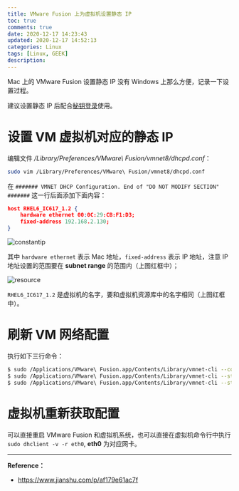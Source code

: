 ```yaml
---
title: VMware Fusion 上为虚拟机设置静态 IP
toc: true
comments: true
date: 2020-12-17 14:23:43
updated: 2020-12-17 14:52:13categories: Linux
tags: [Linux, GEEK]
description:
---
```


Mac 上的 VMware Fusion 设置静态 IP 没有 Windows 上那么方便，记录一下设置过程。

建议设置静态 IP 后配合[秘钥登录](https://zhouyuqian.com/2020/04/25/%E8%AE%BE%E7%BD%AEssh%E9%80%9A%E8%BF%87%E7%A7%98%E9%92%A5%E7%99%BB%E5%BD%95/)使用。

<!--more-->

# 设置 VM 虚拟机对应的静态 IP

编辑文件 */Library/Preferences/VMware\ Fusion/vmnet8/dhcpd.conf*：

~~~bash
sudo vim /Library/Preferences/VMware\ Fusion/vmnet8/dhcpd.conf
~~~

在 `####### VMNET DHCP Configuration. End of "DO NOT MODIFY SECTION" #######` 这一行后面添加下面内容：

~~~json
host RHEL6_IC617_1.2 {
	hardware ethernet 00:0C:29:CB:F1:D3;
	fixed-address 192.168.2.130;
}
~~~

![constantip](https://pic.zhouyuqian.com/img/20210727233536.png)

其中 `hardware ethernet` 表示 Mac 地址，`fixed-address` 表示 IP 地址，注意 IP 地址设置的范围要在 **subnet range** 的范围内（上图红框中）；

![resource](https://pic.zhouyuqian.com/img/20210727233537.png)

`RHEL6_IC617_1.2` 是虚拟机的名字，要和虚拟机资源库中的名字相同（上图红框中）。

# 刷新 VM 网络配置

执行如下三行命令：

~~~bash
$ sudo /Applications/VMware\ Fusion.app/Contents/Library/vmnet-cli --configure
$ sudo /Applications/VMware\ Fusion.app/Contents/Library/vmnet-cli --stop
$ sudo /Applications/VMware\ Fusion.app/Contents/Library/vmnet-cli --start
~~~

# 虚拟机重新获取配置

可以直接重启 VMware Fusion 和虚拟机系统，也可以直接在虚拟机命令行中执行 `sudo dhclient -v -r eth0`, **eth0** 为对应网卡。

---

**Reference：**

- https://www.jianshu.com/p/af179e61ac7f

